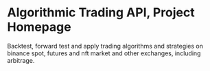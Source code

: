 # Algorithmic Trading API, Project Homepage
Backtest, forward test and apply trading algorithms and strategies on binance spot,  futures and nft market and other exchanges, including arbitrage.
